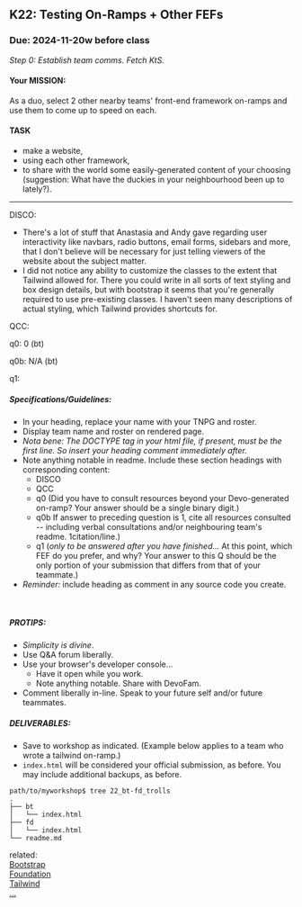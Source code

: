 ## K22: Testing On-Ramps + Other FEFs
### Due: 2024-11-20w before class

_Step 0: Establish team comms. Fetch KtS._

#### Your MISSION:
As a duo, select 2 other nearby teams' front-end framework on-ramps and use them to come up to speed on each.

#### TASK
* make a website,
* using each other framework,
* to share with the world some easily-generated content of your choosing (suggestion: What have the duckies in your neighbourhood been up to lately?).

---
DISCO:
-  There's a lot of stuff that Anastasia and Andy gave regarding user interactivity like navbars, radio buttons, email forms, sidebars and more, that I don't believe will be necessary for just telling viewers of the website about the subject matter.
- I did not notice any ability to customize the classes to the extent that Tailwind allowed for. There you could write in all sorts of text styling and box design details, but with bootstrap it seems that you're generally required to use pre-existing classes. I haven't seen many descriptions of actual styling, which Tailwind provides shortcuts for.

QCC:


q0:
0 (bt)

q0b:
N/A (bt)

q1:

##### Specifications/Guidelines:
* In your heading, replace your name with your TNPG and roster.
* Display team name and roster on rendered page.
* _Nota bene: The DOCTYPE tag in your html file, if present, must be the first line. So insert your heading comment immediately after._
* Note anything notable in readme. Include these section headings with corresponding content:
  - DISCO
  - QCC
  - q0 (Did you have to consult resources beyond your Devo-generated on-ramp? Your answer should be a single binary digit.)
  - q0b If answer to preceding question is 1, cite all resources consulted -- including verbal consultations and/or neighbouring team's readme. 1citation/line.)
  - q1 (_only to be answered after you have finished..._ At this point, which FEF do you prefer, and why? Your answer to this Q should be the only portion of your submission that differs from that of your teammate.)
* _Reminder:_ include heading as comment in any source code you create.
<br>

##### PROTIPS:
* _Simplicity is divine_.
* Use Q&A forum liberally.
* Use your browser's developer console...
  - Have it open while you work.
  - Note anything notable. Share with DevoFam.
* Comment liberally in-line. Speak to your future self and/or future teammates.

##### DELIVERABLES:
* Save to workshop as indicated. (Example below applies to a team who wrote a tailwind on-ramp.)
* `index.html` will be considered your official submission, as before. You may include additional backups, as before.

```
path/to/myworkshop$ tree 22_bt-fd_trolls
.
├── bt
│   └── index.html
├── fd
│   └── index.html
└── readme.md
```

related:
<br>
[Bootstrap](https://getbootstrap.com)
<br>
[Foundation](https://foundation.zurb.com)
<br>
[Tailwind](https://tailwindcss.com)
<br>
[...](xkcd.com)
